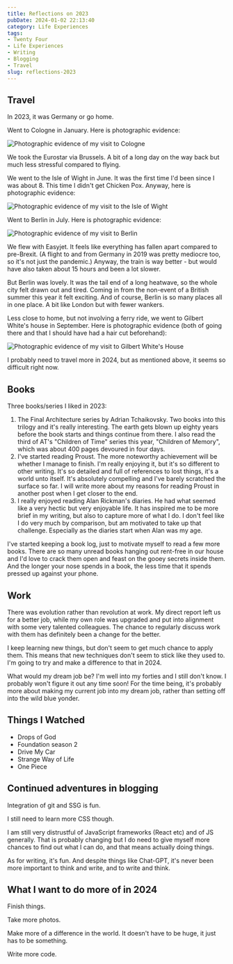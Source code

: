 ```yaml
---
title: Reflections on 2023
pubDate: 2024-01-02 22:13:40
category: Life Experiences
tags:
- Twenty Four
- Life Experiences
- Writing
- Blogging
- Travel
slug: reflections-2023
---
```

## Travel

In 2023, it was Germany or go home.

Went to Cologne in January. Here is photographic evidence:

![Photographic evidence of my visit to Cologne](../../assets/images/2023/cologne-proof.jpeg)

We took the Eurostar via Brussels. A bit of a long day on the way back but much less stressful compared to flying.

We went to the Isle of Wight in June. It was the first time I'd been since I was about 8. This time I didn't get Chicken Pox. Anyway, here is photographic evidence:

![Photographic evidence of my visit to the Isle of Wight](../../assets/images/2023/isle-of-wight-proof.jpeg)

Went to Berlin in July. Here is photographic evidence:

![Photographic evidence of my visit to Berlin](../../assets/images/2023/berlin-proof.jpeg)

We flew with Easyjet. It feels like everything has fallen apart compared to pre-Brexit. (A flight to and from Germany in 2019 was pretty mediocre too, so it's not just the pandemic.) Anyway, the train is way better - but would have also taken about 15 hours and been a lot slower. 

But Berlin was lovely. It was the tail end of a long heatwave, so the whole city felt drawn out and tired. Coming in from the non-event of a British summer this year it felt exciting. And of course, Berlin is so many places all in one place. A bit like London but with fewer wankers.

Less close to home, but not involving a ferry ride, we went to Gilbert White's house in September. Here is photographic evidence (both of going there and that I should have had a hair cut beforehand):

![Photographic evidence of my visit to Gilbert White's House](../../assets/images/2023/gilbert-white-proof.jpeg)

I probably need to travel more in 2024, but as mentioned above, it seems so difficult right now.

## Books

Three books/series I liked in 2023:

1. The Final Architecture series by Adrian Tchaikovsky. Two books into this trilogy and it's really interesting. The earth gets blown up eighty years before the book starts and things continue from there. I also read the third of AT's "Children of Time" series this year, "Children of Memory", which was about 400 pages devoured in four days.
2. I've started reading Proust. The more noteworthy achievement will be whether I manage to finish. I'm really enjoying it, but it's so different to other writing. It's so detailed and full of references to lost things, it's a world unto itself. It's absolutely compelling and I've barely scratched the surface so far. I will write more about my reasons for reading Proust in another post when I get closer to the end.
3. I really enjoyed reading Alan Rickman's diaries. He had what seemed like a very hectic but very enjoyable life. It has inspired me to be more brief in my writing, but also to capture more of what I do. I don't feel like I do very much by comparison, but am motivated to take up that challenge. Especially as the diaries start when Alan was my age. 

I've started keeping a book log, just to motivate myself to read a few more books. There are so many unread books hanging out rent-free in our house and I'd love to crack them open and feast on the gooey secrets inside them. And the longer your nose spends in a book, the less time that it spends pressed up against your phone.

## Work

There was evolution rather than revolution at work. My direct report left us for a better job, while my own role was upgraded and put into alignment with some very talented colleagues. The chance to regularly discuss work with them has definitely been a change for the better.

I keep learning new things, but don't seem to get much chance to apply them. This means that new techniques don't seem to stick like they used to. I'm going to try and make a difference to that in 2024.

What would my dream job be? I'm well into my forties and I still don't know. I probably won't figure it out any time soon! For the time being, it's probably more about making my current job into my dream job, rather than setting off into the wild blue yonder.

## Things I Watched

* Drops of God
* Foundation season 2
* Drive My Car
* Strange Way of Life
* One Piece

## Continued adventures in blogging

Integration of git and SSG is fun.

I still need to learn more CSS though.

I am still very distrustful of JavaScript frameworks (React etc) and of JS generally. That is probably changing but I do need to give myself more chances to find out what I can do, and that means actually doing things.

As for writing, it's fun. And despite things like Chat-GPT, it's never been more important to think and write, and to write and think.

## What I want to do more of in 2024

Finish things.

Take more photos.

Make more of a difference in the world. It doesn't have to be huge, it just has to be something.

Write more code.